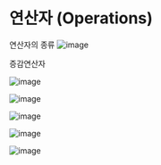 # 연산자 (Operations)
연산자의 종류
![image](https://github.com/rladbwls1/JAVA/assets/105581525/6e147b02-c0ac-4e82-b00f-dc2b1730008c)


증감연산자


![image](https://github.com/rladbwls1/JAVA/assets/105581525/e53bf9a3-1f90-4e79-afb3-a13f19223827)

![image](https://github.com/rladbwls1/JAVA/assets/105581525/87329bb1-7974-47bf-89e5-3cdf1fb06a6c)


![image](https://github.com/rladbwls1/JAVA/assets/105581525/732fc4dd-c813-4fb4-824a-ccc9eb378ba4)

![image](https://github.com/rladbwls1/JAVA/assets/105581525/8ed0aa88-c6f2-4384-ae4d-878d34819129)

![image](https://github.com/rladbwls1/JAVA/assets/105581525/0a2dc505-08c6-4d49-b737-bc462735bdf9)
